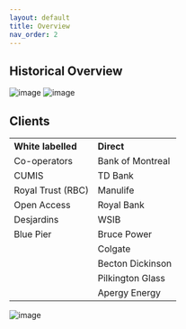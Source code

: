 ```yaml
---
layout: default
title: Overview
nav_order: 2
---
```


## Historical Overview

![image](https://user-images.githubusercontent.com/20475336/178542085-af044ddb-52b0-41ef-834c-68c329b90f84.png)
![image](https://user-images.githubusercontent.com/20475336/178542256-a78d6848-86d4-47fa-8748-0423fe1c9a04.png)

## Clients

<table>				
<tr>
  <th align="left">White labelled</th>
  <th align="left">Direct</th>
</tr>
<tr>
  <td>Co-operators</td>
  <td>Bank of Montreal</td>
</tr>
<tr>
  <td>CUMIS</td>
  <td>TD Bank</td>
</tr>
<tr>
  <td>Royal Trust (RBC)</td>
  <td>Manulife</td>
</tr>
<tr>
  <td>Open Access</td>
  <td>Royal Bank</td>
</tr>
<tr>
  <td>Desjardins</td>
  <td>WSIB</td>
</tr>
<tr>
  <td>Blue Pier</td>
  <td>Bruce Power</td>
</tr>
<tr>
  <td></td>
  <td>Colgate</td>
</tr>
<tr>
  <td></td>
  <td>Becton Dickinson</td>
</tr>
<tr>
  <td></td>
  <td>Pilkington Glass</td>
</tr>
<tr>
  <td></td>
  <td>Apergy Energy</td>
</tr>
</table>

![image](https://user-images.githubusercontent.com/20475336/178560874-944fadac-b912-41cd-86ea-d5df2023a3bd.png)

